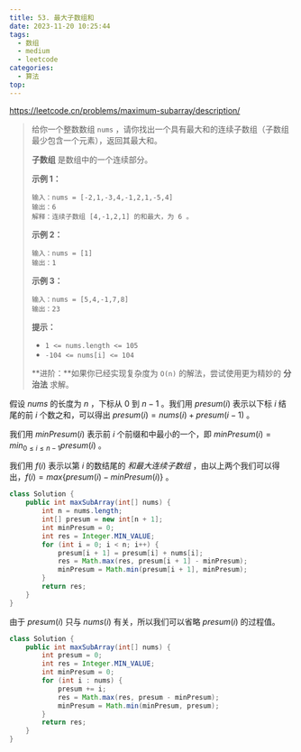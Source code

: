 ```yaml
---
title: 53. 最大子数组和
date: 2023-11-20 10:25:44
tags:
  - 数组
  - medium
  - leetcode
categories:
  - 算法
top:
---
```


https://leetcode.cn/problems/maximum-subarray/description/

<!-- more -->

> 给你一个整数数组 `nums` ，请你找出一个具有最大和的连续子数组（子数组最少包含一个元素），返回其最大和。
>
> **子数组** 是数组中的一个连续部分。
>
>  
>
> **示例 1：**
>
> ```
> 输入：nums = [-2,1,-3,4,-1,2,1,-5,4]
> 输出：6
> 解释：连续子数组 [4,-1,2,1] 的和最大，为 6 。
> ```
>
> **示例 2：**
>
> ```
> 输入：nums = [1]
> 输出：1
> ```
>
> **示例 3：**
>
> ```
> 输入：nums = [5,4,-1,7,8]
> 输出：23
> ```
>
>  
>
> **提示：**
>
> - `1 <= nums.length <= 105`
> - `-104 <= nums[i] <= 104`
>
>  
>
> **进阶：**如果你已经实现复杂度为 `O(n)` 的解法，尝试使用更为精妙的 **分治法** 求解。

假设 $nums$ 的长度为 $n$ ，下标从 $0$ 到 $n-1$ 。我们用 $presum(i)$ 表示以下标 $i$ 结尾的前 $i$ 个数之和，可以得出 $presum(i)=nums(i)+presum(i-1)$ 。

我们用 $minPresum(i)$ 表示前 $i$ 个前缀和中最小的一个，即 $minPresum(i)=min_{0\leq i\leq n-1}presum(i)$ 。

我们用 $f(i)$ 表示以第 $i$ 的数结尾的 _和最大连续子数组_ ，由以上两个我们可以得出，$f(i)=max\{presum(i)-minPresum(i)\}$ 。

```java
class Solution {
    public int maxSubArray(int[] nums) {
        int n = nums.length;
        int[] presum = new int[n + 1];
        int minPresum = 0;
        int res = Integer.MIN_VALUE;
        for (int i = 0; i < n; i++) {
            presum[i + 1] = presum[i] + nums[i];
            res = Math.max(res, presum[i + 1] - minPresum);
            minPresum = Math.min(presum[i + 1], minPresum);
        }
        return res;
    }
}
```

由于 $presum(i)$ 只与 $nums(i)$ 有关，所以我们可以省略 $presum(i)$ 的过程值。

```java
class Solution {
    public int maxSubArray(int[] nums) {
        int presum = 0;
        int res = Integer.MIN_VALUE;
        int minPresum = 0;
        for (int i : nums) {
            presum += i;
            res = Math.max(res, presum - minPresum);
            minPresum = Math.min(minPresum, presum);
        }
        return res;
    }
}
